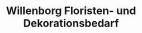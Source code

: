 ---
title: "Willenborg Floristen- und Dekorationsbedarf"
url: /mannheim/willenborg-floristen-und-dekorationsbedarf/
shop: Raumausstattung
---